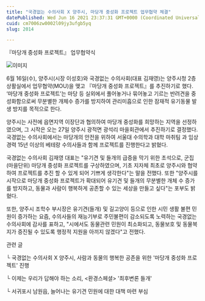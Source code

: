 ```yaml
---
title: "국경없는 수의사회 X 양주시, 마당개 중성화 프로젝트 업무협약 체결"
datePublished: Wed Jun 16 2021 23:37:31 GMT+0000 (Coordinated Universal Time)
cuid: cm7006zw0002l09jy3ufgb5yq
slug: 2014

---
```



『마당개 중성화 프로젝트』 업무협약식

![이미지](https://cdn.hashnode.com/res/hashnode/image/upload/v1739249411678/27dcecd6-3e58-4fba-acf3-9b3d7ccbbfa9.jpeg)

6월 16일(수), 양주시(시장 이성호)와 국경없는 수의사회(대표 김재영)는 양주시청 2층 상활실에서 업무협약(MOU)을 맺고 『마당개 중성화 프로젝트』를 추진하기로 했다. ‘마당개 중성화 프로젝트’는 마당 등 실외에서 풀어놓거나 묶어놓고 기르는 반려견을 중성화함으로써 무분별한 개체수 증가를 방지하여 관리미흡으로 인한 잠재적 유기동물 발생 방지를 목적으로 한다.

양주시는 사전에 읍면지역 이장단과 협의하여 마당개 중성화를 희망하는 지역을 선정하였으며, 그 시작은 오는 27일 양주시 광적면 광석리 마을회관에서 추진하기로 결정했다. 국경없는 수의사회에서는 마당개의 안전을 위하여 서울대 수의학과 대학 마취팀 과 임상경력 15년 이상의 베테랑 수의사들과 함께 프로젝트를 진행한다고 밝혔다.

국경없는 수의사회 김재영 대표는 "유기견 및 들개의 급증을 막기 위한 초석으로, 군집(마을단위) 마당개 중성화 프로젝트를 구상하였으며, 기초 지자체 최초로 양주시와 협약하여 프로젝트를 추진 할 수 있게 되어 기쁘게 생각한다"는 말을 전했다. 또한 "양주시를 시작으로 마당개 중성화 프로젝트가 확대되어 유기견 및 들개의 무분별한 개체 수 증가를 방지하고, 동물과 사람이 행복하게 공존할 수 있는 세상을 만들고 싶다"는 포부도 밝혔다.

또한, 양주시 조학수 부시장은 유기견(들개) 및 길고양이 등으로 인한 시민 생활 불편 민원이 증가하는 요즘, 수의사들의 재능기부로 주민불편이 감소되도록 노력하는 국경없는 수의사회에 감사를 표하고, "시에서도 동물관련 민원이 최소화되고, 동물보호 및 동물복지가 증진될 수 있도록 행정적 지원을 아끼지 않겠다"고 전했다.

관련 글

└ 국경없는 수의사회 X 양주시, 사람과 동물의 행복한 공존을 위한 '마당개 중성화 프로젝트' 진행

└ 이제는 우리가 답해야 하는 소리, <환경스페셜> '최후변론 들개'

└ 서귀포시 남원읍, 늘어나는 유기견 민원에 대한 대책 마련 부심